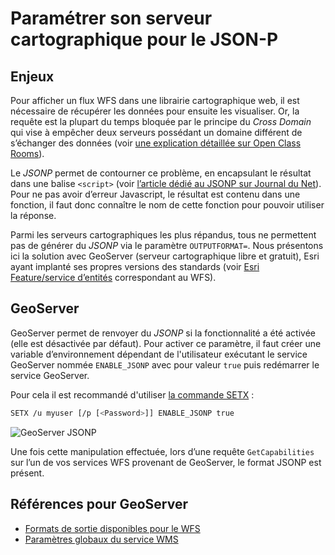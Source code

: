 # Paramétrer son serveur cartographique pour le JSON-P

## Enjeux

Pour afficher un flux WFS dans une librairie cartographique web, il est nécessaire de récupérer les données pour ensuite les visualiser. Or, la requête est la plupart du temps bloquée par le principe du *Cross Domain* qui vise à empêcher deux serveurs possédant un domaine différent de s’échanger des données (voir [une explication détaillée sur Open Class Rooms](http://openclassrooms.com/courses/ajax-et-l-echange-de-donnees-en-javascript/l-xmlhttprequest-cross-domain)).

Le *JSONP* permet de contourner ce problème, en encapsulant le résultat dans une balise ```<script>``` (voir [l’article dédié au JSONP sur Journal du Net](http://www.journaldunet.com/developpeur/client-web/json-ajax-et-jquery/une-requete-inter-domaine-a-l-aide-de-jsonp.shtml)). Pour ne pas avoir d’erreur Javascript, le résultat est contenu dans une fonction, il faut donc connaître le nom de cette fonction pour pouvoir utiliser la réponse.

Parmi les serveurs cartographiques les plus répandus, tous ne permettent pas de générer du *JSONP* via le paramètre `OUTPUTFORMAT=`. Nous présentons ici la solution avec GeoServer (serveur cartographique libre et gratuit), Esri ayant implanté ses propres versions des standards (voir [Esri Feature/service d’entités](http://resources.arcgis.com/fr/help/main/10.2/index.html#//0154000002w8000000) correspondant au WFS).

## GeoServer

GeoServer permet de renvoyer du *JSONP* si la fonctionnalité a été activée (elle est désactivée par défaut). Pour activer ce paramètre, il faut créer une variable d’environnement dépendant de l&apos;utilisateur exécutant le service GeoServer nommée `ENABLE_JSONP` avec pour valeur `true` puis redémarrer le service GeoServer.

Pour cela il est recommandé d&apos;utiliser [la commande SETX](https://technet.microsoft.com/en-us/library/cc755104.aspx) :

```bash
SETX /u myuser [/p [<Password>]] ENABLE_JSONP true
```

![GeoServer JSONP](/images/annex_GeoServer_WFS_JSONP_UserEnv.png "Créer une variable utilisateur ENABLE_JSONP = true")

Une fois cette manipulation effectuée, lors d’une requête `GetCapabilities` sur l’un de vos services WFS provenant de GeoServer, le format JSONP est présent.

## Références pour GeoServer

* [Formats de sortie disponibles pour le WFS](http://docs.geoserver.org/latest/en/user/services/wfs/outputformats.html)
* [Paramètres globaux du service WMS](http://docs.geoserver.org/latest/en/user/services/wms/global.html#enable-jsonp)
